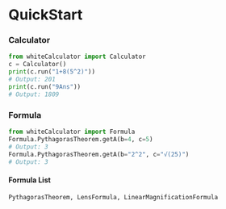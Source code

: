 # QuickStart
### Calculator
```python
from whiteCalculator import Calculator
c = Calculator()
print(c.run("1+8(5^2)"))
# Output: 201
print(c.run("9Ans"))
# Output: 1809
```
### Formula
```python
from whiteCalculator import Formula
Formula.PythagorasTheorem.getA(b=4, c=5)
# Output: 3
Formula.PythagorasTheorem.getA(b="2^2", c="√(25)")
# Output: 3
```
#### Formula List
```python
PythagorasTheorem, LensFormula, LinearMagnificationFormula
```